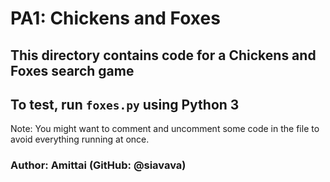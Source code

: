 # PA1: Chickens and Foxes

## This directory contains code for a Chickens and Foxes search game

## To test, run `foxes.py` using Python 3

Note: You might want to comment and uncomment some code in the file to avoid everything running at once.

### Author: Amittai (GitHub: @siavava)
